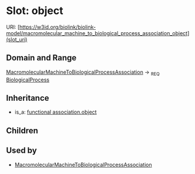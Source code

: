 # Slot: object




URI: [https://w3id.org/biolink/biolink-model/macromolecular_machine_to_biological_process_association_object](slot_uri)
## Domain and Range

[MacromolecularMachineToBiologicalProcessAssociation](MacromolecularMachineToBiologicalProcessAssociation.md) ->  <sub>REQ</sub> [BiologicalProcess](BiologicalProcess.md)
## Inheritance

 *  is_a: [functional association.object](functional_association_object.md)
## Children

## Used by

 * [MacromolecularMachineToBiologicalProcessAssociation](MacromolecularMachineToBiologicalProcessAssociation.md)
